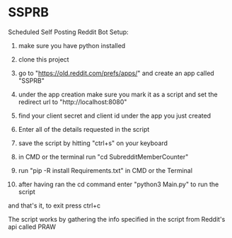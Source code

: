 # SSPRB
Scheduled Self Posting Reddit Bot
Setup:

1. make sure you have python installed

2. clone this project

3. go to "https://old.reddit.com/prefs/apps/" and create an app called "SSPRB"

4. under the app creation make sure you mark it as a script and set the redirect url to "http://localhost:8080"

5. find your client secret and client id under the app you just created 

6. Enter all of the details requested in the script

7. save the script by hitting "ctrl+s" on your keyboard

8. in CMD or the terminal run "cd SubredditMemberCounter"

9. run "pip -R install Requirements.txt" in CMD or the Terminal

10. after having ran the cd command enter "python3 Main.py" to run the script


and that's it, to exit press ctrl+c

The script works by gathering the info specified in the script from Reddit's api called PRAW
